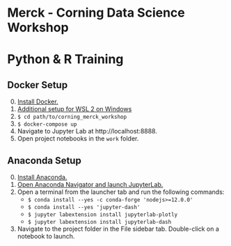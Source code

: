 # Merck - Corning Data Science Workshop
# Python & R Training

## Docker Setup
0. [Install Docker.](https://docs.docker.com/get-docker/)
0. [Additional setup for WSL 2 on Windows](https://docs.docker.com/docker-for-windows/wsl/)
1. ```$ cd path/to/corning_merck_workshop```
2. ```$ docker-compose up```
3. Navigate to Jupyter Lab at http://localhost:8888.
4. Open project notebooks in the `work` folder.

## Anaconda Setup
0. [Install Anaconda.](https://docs.anaconda.com/anaconda/install/index.html)
1. [Open Anaconda Navigator and launch JupyterLab.](https://docs.anaconda.com/anaconda/user-guide/getting-started/#run-python-in-a-jupyter-notebook)
1. Open a terminal from the launcher tab and run the following commands:
    * `$ conda install --yes -c conda-forge 'nodejs>=12.0.0'`
    * `$ conda install --yes 'jupyter-dash'`
    * `$ jupyter labextension install jupyterlab-plotly`
    * `$ jupyter labextension install jupyterlab-dash`
2. Navigate to the project folder in the File sidebar tab. Double-click on a notebook to launch.